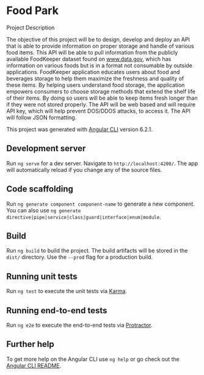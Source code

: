 # Food Park 

Project Description

The objective of this project will be to design, develop and deploy an API that is able to provide information on proper storage and handle of various food items. This API will be able to pull information from the publicly available FoodKeeper dataset found on www.data.gov, which has information on various foods but is in a format not consumable by outside applications. FoodKeeper application educates users about food and beverages storage to help them maximize the freshness and quality of these items. By helping users understand food storage, the application empowers consumers to choose storage methods that extend the shelf life of their items. By doing so users will be able to keep items fresh longer than if they were not stored properly. The API will be web based and will require API key, which will help prevent DOS/DDOS attacks, to access it. The API will follow JSON formatting. 


This project was generated with [Angular CLI](https://github.com/angular/angular-cli) version 6.2.1.

## Development server

Run `ng serve` for a dev server. Navigate to `http://localhost:4200/`. The app will automatically reload if you change any of the source files.

## Code scaffolding

Run `ng generate component component-name` to generate a new component. You can also use `ng generate directive|pipe|service|class|guard|interface|enum|module`.

## Build

Run `ng build` to build the project. The build artifacts will be stored in the `dist/` directory. Use the `--prod` flag for a production build.

## Running unit tests

Run `ng test` to execute the unit tests via [Karma](https://karma-runner.github.io).

## Running end-to-end tests

Run `ng e2e` to execute the end-to-end tests via [Protractor](http://www.protractortest.org/).

## Further help

To get more help on the Angular CLI use `ng help` or go check out the [Angular CLI README](https://github.com/angular/angular-cli/blob/master/README.md).
